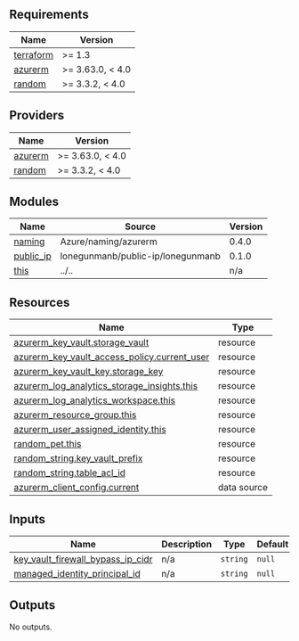 <!-- BEGIN_TF_DOCS -->
## Requirements

| Name | Version |
|------|---------|
| <a name="requirement_terraform"></a> [terraform](#requirement\_terraform) | >= 1.3 |
| <a name="requirement_azurerm"></a> [azurerm](#requirement\_azurerm) | >= 3.63.0, < 4.0 |
| <a name="requirement_random"></a> [random](#requirement\_random) | >= 3.3.2, < 4.0 |

## Providers

| Name | Version |
|------|---------|
| <a name="provider_azurerm"></a> [azurerm](#provider\_azurerm) | >= 3.63.0, < 4.0 |
| <a name="provider_random"></a> [random](#provider\_random) | >= 3.3.2, < 4.0 |

## Modules

| Name | Source | Version |
|------|--------|---------|
| <a name="module_naming"></a> [naming](#module\_naming) | Azure/naming/azurerm | 0.4.0 |
| <a name="module_public_ip"></a> [public\_ip](#module\_public\_ip) | lonegunmanb/public-ip/lonegunmanb | 0.1.0 |
| <a name="module_this"></a> [this](#module\_this) | ../.. | n/a |

## Resources

| Name | Type |
|------|------|
| [azurerm_key_vault.storage_vault](https://registry.terraform.io/providers/hashicorp/azurerm/latest/docs/resources/key_vault) | resource |
| [azurerm_key_vault_access_policy.current_user](https://registry.terraform.io/providers/hashicorp/azurerm/latest/docs/resources/key_vault_access_policy) | resource |
| [azurerm_key_vault_key.storage_key](https://registry.terraform.io/providers/hashicorp/azurerm/latest/docs/resources/key_vault_key) | resource |
| [azurerm_log_analytics_storage_insights.this](https://registry.terraform.io/providers/hashicorp/azurerm/latest/docs/resources/log_analytics_storage_insights) | resource |
| [azurerm_log_analytics_workspace.this](https://registry.terraform.io/providers/hashicorp/azurerm/latest/docs/resources/log_analytics_workspace) | resource |
| [azurerm_resource_group.this](https://registry.terraform.io/providers/hashicorp/azurerm/latest/docs/resources/resource_group) | resource |
| [azurerm_user_assigned_identity.this](https://registry.terraform.io/providers/hashicorp/azurerm/latest/docs/resources/user_assigned_identity) | resource |
| [random_pet.this](https://registry.terraform.io/providers/hashicorp/random/latest/docs/resources/pet) | resource |
| [random_string.key_vault_prefix](https://registry.terraform.io/providers/hashicorp/random/latest/docs/resources/string) | resource |
| [random_string.table_acl_id](https://registry.terraform.io/providers/hashicorp/random/latest/docs/resources/string) | resource |
| [azurerm_client_config.current](https://registry.terraform.io/providers/hashicorp/azurerm/latest/docs/data-sources/client_config) | data source |

## Inputs

| Name | Description | Type | Default | Required |
|------|-------------|------|---------|:--------:|
| <a name="input_key_vault_firewall_bypass_ip_cidr"></a> [key\_vault\_firewall\_bypass\_ip\_cidr](#input\_key\_vault\_firewall\_bypass\_ip\_cidr) | n/a | `string` | `null` | no |
| <a name="input_managed_identity_principal_id"></a> [managed\_identity\_principal\_id](#input\_managed\_identity\_principal\_id) | n/a | `string` | `null` | no |

## Outputs

No outputs.
<!-- END_TF_DOCS -->
